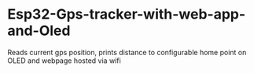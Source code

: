 # Esp32-Gps-tracker-with-web-app-and-Oled
Reads current gps position, prints distance to configurable home point on OLED and webpage hosted via wifi
